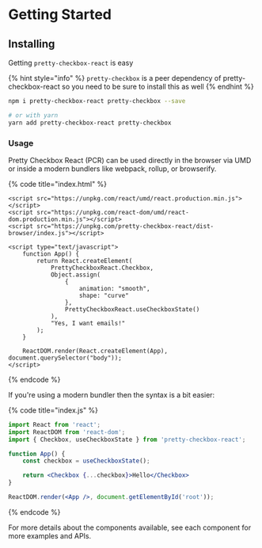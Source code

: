 # Getting Started

## Installing

Getting `pretty-checkbox-react` is easy

{% hint style="info" %}
`pretty-checkbox` is a peer dependency of pretty-checkbox-react so you need to be sure to install this as well
{% endhint %}

```bash
npm i pretty-checkbox-react pretty-checkbox --save

# or with yarn
yarn add pretty-checkbox-react pretty-checkbox
```

### Usage

Pretty Checkbox React \(PCR\) can be used directly in the browser via UMD or inside a modern bundlers like webpack, rollup, or browserify.

{% code title="index.html" %}
```markup
<script src="https://unpkg.com/react/umd/react.production.min.js"></script>
<script src="https://unpkg.com/react-dom/umd/react-dom.production.min.js"></script>
<script src="https://unpkg.com/pretty-checkbox-react/dist-browser/index.js"></script>

<script type="text/javascript">
    function App() {
        return React.createElement(
            PrettyCheckboxReact.Checkbox,
            Object.assign(
                {
                    animation: "smooth",
                    shape: "curve"
                },
                PrettyCheckboxReact.useCheckboxState()
            ),
            "Yes, I want emails!"
        );
    }

    ReactDOM.render(React.createElement(App), document.querySelector("body"));
</script>

```
{% endcode %}

If you're using a modern bundler then the syntax is a bit easier:

{% code title="index.js" %}
```jsx
import React from 'react';
import ReactDOM from 'react-dom';
import { Checkbox, useCheckboxState } from 'pretty-checkbox-react';

function App() {
    const checkbox = useCheckboxState();

    return <Checkbox {...checkbox}>Hello</Checkbox>
}

ReactDOM.render(<App />, document.getElementById('root'));
```
{% endcode %}

For more details about the components available, see each component for more examples and APIs.

